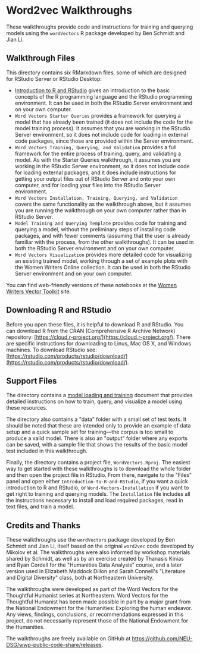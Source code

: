 # Word2vec Walkthroughs

These walkthroughs provide code and instructions for training and querying models using the `wordVectors` R package developed by Ben Schmidt and Jian Li.

## Walkthrough Files
This directory contains six RMarkdown files, some of which are designed for RStudio Server or RStudio Desktop:

* [Introduction to R and RStudio](Introduction-to-R-and-RStudio.Rmd) gives an introduction to the basic concepts of the R programming language and the RStudio programming environment. It can be used in both the RStudio Server environment and on your own computer.
* `Word Vectors Starter Queries` provides a framework for querying a model that has already been trained (it does not include the code for the model training process). It assumes that you are working in the RStudio Server environment, so it does not include code for loading in external code packages, since those are provided within the Server environment.
* `Word Vectors Training, Querying, and Validation` provides a full framework for the entire process of training, query, and validating a model. As with the Starter Queries walkthrough, it assumes you are working in the RStudio Server environment, so it does not include code for loading external packages, and it does include instructions for getting your output files out of RStudio Server and onto your own computer, and for loading your files into the RStudio Server environment. 
* `Word Vectors Installation, Training, Querying, and Validation` covers the same functionality as the walkthrough above, but it assumes you are running the walkthrough on your own computer rather than in RStudio Server.
* `Model Training and Querying Template` provides code for training and querying a model, without the preliminary steps of installing code packages, and with fewer comments (assuming that the user is already familiar with the process, from the other walkthroughs). It can be used in both the RStudio Server environment and on your own computer.
* `Word Vectors Visualization` provides more detailed code for visualizing an existing trained model, working through a set of example plots with the Women Writers Online collection. It can be used in both the RStudio Server environment and on your own computer.

You can find web-friendly versions of these notebooks at the [Women Writers Vector Toolkit](https://wwp.northeastern.edu/lab/wwvt/resources/walkthroughs/index.html) site.

## Downloading R and RStudio
Before you open these files, it is helpful to download R and RStudio. You can download R from the CRAN (Comprehensive R Archive Network) repository: [https://cloud.r-project.org/](https://cloud.r-project.org/). There are specific instructions for downloading to Linus, Mac OS X, and Windows machines.
To download RStudio see: [https://rstudio.com/products/rstudio/download/](https://rstudio.com/products/rstudio/download/).

## Support Files
The directory contains a [model loading and training](https://github.com/NEU-DSG/wwp-public-code-share/blob/WordVectors/WordVectors/Model-Loading-and-Training.md) document that provides detailed instructions on how to train, query, and visualize a model using these resources. 

The directory also contains a "data" folder with a small set of test texts. It should be noted that these are intended only to provide an example of data setup and a quick sample set for training—the corpus is too small to produce a valid model. There is also an "output" folder where any exports can be saved, with a sample file that shows the results of the basic model test included in this walkthrough.

Finally, the directory contains a project file, `WordVectors.Rproj`. The easiest way to get started with these walkthroughs is to download the whole folder and then open the project file in RStudio. From there, navigate to the "Files" panel and open either `Introduction-to-R-and-RStudio`, if you want a quick introduction to R and RStudio, or `Word-Vectors-Installation` if you want to get right to training and querying models. The `Installation` file includes all the instructions necessary to install and load required packages, read in text files, and train a model. 

## Credits and Thanks
These walkthroughs use the `wordVectors` package developed by Ben Schmidt and Jian Li, itself based on the original `word2vec` code developed by Mikolov et al. The walkthroughs were also informed by workshop materials shared by Schmidt, as well as by an exercise created by Thanasis Kinias and Ryan Cordell for the "Humanities Data Analysis" course, and a later version used in Elizabeth Maddock Dillon and Sarah Connell's "Literature and Digital Diversity" class, both at Northeastern University.

The walkthroughs were developed as part of the Word Vectors for the Thoughtful Humanist series at Northeastern. Word Vectors for the Thoughtful Humanist has been made possible in part by a major grant from the National Endowment for the Humanities: Exploring the human endeavor. Any views, findings, conclusions, or recommendations expressed in this project, do not necessarily represent those of the National Endowment for the Humanities.

The walkthroughs are freely available on GitHub at <https://github.com/NEU-DSG/wwp-public-code-share/releases>.
